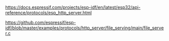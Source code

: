 https://docs.espressif.com/projects/esp-idf/en/latest/esp32/api-reference/protocols/esp_http_server.html

https://github.com/espressif/esp-idf/blob/master/examples/protocols/http_server/file_serving/main/file_server.c
